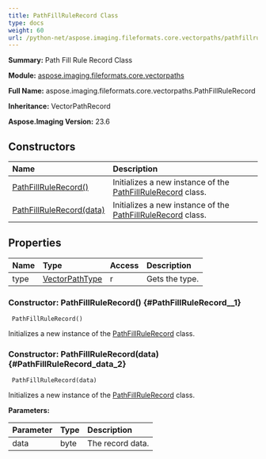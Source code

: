 ```yaml
---
title: PathFillRuleRecord Class
type: docs
weight: 60
url: /python-net/aspose.imaging.fileformats.core.vectorpaths/pathfillrulerecord/
---
```


**Summary:** Path Fill Rule Record Class

**Module:** [aspose.imaging.fileformats.core.vectorpaths](/imaging/python-net/aspose.imaging.fileformats.core.vectorpaths/)

**Full Name:** aspose.imaging.fileformats.core.vectorpaths.PathFillRuleRecord

**Inheritance:** VectorPathRecord

**Aspose.Imaging Version:** 23.6

## **Constructors**
| **Name** | **Description** |
| :- | :- |
| [PathFillRuleRecord()](#PathFillRuleRecord__1) | Initializes a new instance of the [PathFillRuleRecord](/imaging/python-net/aspose.imaging.fileformats.core.vectorpaths/pathfillrulerecord/) class. |
| [PathFillRuleRecord(data)](#PathFillRuleRecord_data_2) | Initializes a new instance of the [PathFillRuleRecord](/imaging/python-net/aspose.imaging.fileformats.core.vectorpaths/pathfillrulerecord/) class. |
## **Properties**
| **Name** | **Type** | **Access** | **Description** |
| :- | :- | :- | :- |
| type | [VectorPathType](/imaging/python-net/aspose.imaging.fileformats.core.vectorpaths/vectorpathtype) | r | Gets the type. |


### Constructor: PathFillRuleRecord() {#PathFillRuleRecord__1}


```
 PathFillRuleRecord() 
```

Initializes a new instance of the [PathFillRuleRecord](/imaging/python-net/aspose.imaging.fileformats.core.vectorpaths/pathfillrulerecord/) class.

### Constructor: PathFillRuleRecord(data) {#PathFillRuleRecord_data_2}


```
 PathFillRuleRecord(data) 
```

Initializes a new instance of the [PathFillRuleRecord](/imaging/python-net/aspose.imaging.fileformats.core.vectorpaths/pathfillrulerecord/) class.

**Parameters:**

| Parameter | Type | Description |
| :- | :- | :- |
| data | byte | The record data. |

